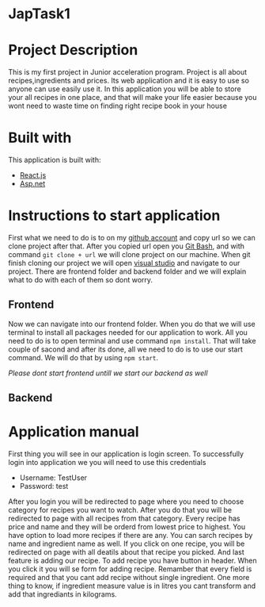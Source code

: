 # JapTask1

# Project Description

This is my first project in Junior acceleration program. Project is all about recipes,ingredients and prices.
 Its web application and it is easy to use so anyone can use easily use it. In this application you will be able to store your all recipes in one place,
and that will make your life easier because you wont need to waste time on finding right recipe book in your house

# Built with

This application is built with: 
* [React.js](https://reactjs.org/docs/getting-started.html)
* [Asp.net](https://docs.microsoft.com/en-us/aspnet/core/?view=aspnetcore-6.0)

# Instructions to start application

First what we need to do is to on my  [github  account](https://github.com/krstoko/JapTask1) and copy url so we can clone project after that.
After you copied url open you [Git Bash](https://git-scm.com/download), and with command `git clone + url` we will clone project on our machine.
When git finish cloning our project we will open [visual studio](https://code.visualstudio.com/) and navigate to our project.
There are frontend folder and backend folder and we will explain what to do with each of them so dont worry.

## Frontend

Now we can navigate into our frontend folder. When you do that we will use terminal to install all packages needed for our application to work.
All you need to do is to open terminal and use command `npm install`. That will take couple of sacond and after its done, all we need to do
is to use our start command. We will do that by using `npm start`.

*Please dont start frontend untill we start our backend as well*

## Backend


# Application manual

First thing you will see in our application is login screen. To successfully login into application we you will need to use this credentials

* Username: TestUser
* Password: test

After you login you will be redirected to page where you need to choose category for recipes you want to watch. After you do that you will be redirected to page with all recipes from that category. Every recipe has price and name and they will be orderd from lowest price to highest. You have option to load more recipes if there are any. You can sarch recipes by name and ingredient name as well.
If you click on one recipe, you will be redirected on page with all deatils about that recipe you picked. And last feature is adding our recipe.
To add recipe you have button in header. When you click it you will se form for adding recipe. Remamber that every field is required and that you cant add recipe without single ingredient. One more thing to know, if ingredient measure value is in litres you cant transform and add that ingrediants in kilograms.

